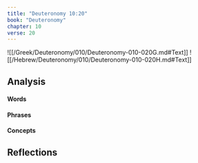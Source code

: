 ```yaml
---
title: "Deuteronomy 10:20"
book: "Deuteronomy"
chapter: 10
verse: 20
---
```

![[/Greek/Deuteronomy/010/Deuteronomy-010-020G.md#Text]]
![[/Hebrew/Deuteronomy/010/Deuteronomy-010-020H.md#Text]]

## Analysis

#### Words

#### Phrases

#### Concepts

## Reflections
